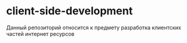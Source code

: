 # client-side-development
Данный репозиторий относится к предмету разработка клиентских частей интернет ресурсов
